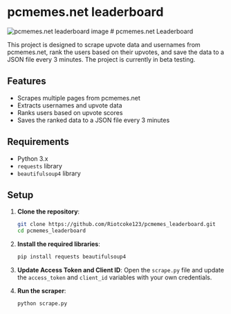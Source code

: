 <!DOCTYPE html>
<html lang="en">

<body>
    <h1>pcmemes.net leaderboard</h1>
    <img src="https://github.com/Riotcoke123/pcmemes_leaderboard/assets/63672863/1bf6daf3-afbe-456d-b607-b2ae5bb6dce9" alt="pcmemes.net leaderboard image">
    # pcmemes.net Leaderboard

This project is designed to scrape upvote data and usernames from pcmemes.net, rank the users based on their upvotes, and save the data to a JSON file every 3 minutes. The project is currently in beta testing.

## Features

- Scrapes multiple pages from pcmemes.net
- Extracts usernames and upvote data
- Ranks users based on upvote scores
- Saves the ranked data to a JSON file every 3 minutes

## Requirements

- Python 3.x
- `requests` library
- `beautifulsoup4` library

## Setup

1. **Clone the repository**:
    ```sh
    git clone https://github.com/Riotcoke123/pcmemes_leaderboard.git
    cd pcmemes_leaderboard
    ```

2. **Install the required libraries**:
    ```sh
    pip install requests beautifulsoup4
    ```

3. **Update Access Token and Client ID**:
    Open the `scrape.py` file and update the `access_token` and `client_id` variables with your own credentials.

4. **Run the scraper**:
    ```sh
    python scrape.py
    ```

</body>
</html>
